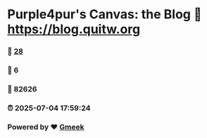 # Purple4pur's Canvas: the Blog :link: https://blog.quitw.org 
### :page_facing_up: [28](https://blog.quitw.org/tag.html) 
### :speech_balloon: 6 
### :hibiscus: 82626 
### :alarm_clock: 2025-07-04 17:59:24 
### Powered by :heart: [Gmeek](https://github.com/Meekdai/Gmeek)
